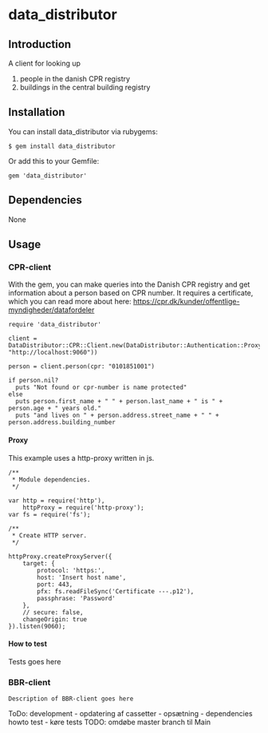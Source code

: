 # data_distributor

## Introduction

A client for looking up 
  1. people in the danish CPR registry
  2. buildings in the central building registry

## Installation
You can install data_distributor via rubygems:
````
$ gem install data_distributor
````  
Or add this to your Gemfile:
````
gem 'data_distributor'
````

## Dependencies
None

## Usage

### CPR-client
With the gem, you can make queries into the Danish CPR registry and get information about a person based on CPR number.
It requires a certificate, which you can read more about here: https://cpr.dk/kunder/offentlige-myndigheder/datafordeler

````
require 'data_distributor'

client = DataDistributor::CPR::Client.new(DataDistributor::Authentication::Proxy.new(proxy_host: "http://localhost:9060"))

person = client.person(cpr: "0101851001")

if person.nil?
  puts "Not found or cpr-number is name protected"
else
  puts person.first_name + " " + person.last_name + " is " + person.age + " years old."
  puts "and lives on " + person.address.street_name + " " + person.address.building_number

````
#### Proxy
This example uses a http-proxy written in js.

````
/**
 * Module dependencies.
 */

var http = require('http'),
    httpProxy = require('http-proxy');
var fs = require('fs');

/**
 * Create HTTP server.
 */

httpProxy.createProxyServer({
    target: {
        protocol: 'https:',
        host: 'Insert host name',
        port: 443,
        pfx: fs.readFileSync('Certificate ---.p12'),
        passphrase: 'Password'
    },
    // secure: false,
    changeOrigin: true
}).listen(9060);
````

#### How to test

Tests goes here


### BBR-client
````
Description of BBR-client goes here
````



ToDo: development - opdatering af cassetter - opsætning - dependencies
howto test - køre tests
TODO: omdøbe master branch til Main
